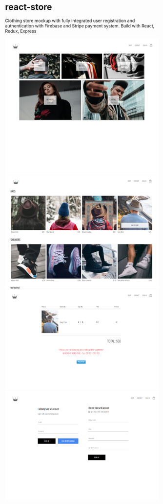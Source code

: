 # react-store

Clothing store mockup with fully integrated user registration and authentication with Firebase and Stripe payment system. Build with React, Redux, Express

![Homepage](https://github.com/mwritter/react-store/blob/main/react-1.png)
![Store](https://github.com/mwritter/react-store/blob/main/react-2.png)
![Checkout](https://github.com/mwritter/react-store/blob/main/react-3.png)
![SignInpage](https://github.com/mwritter/react-store/blob/main/react-4.png)
